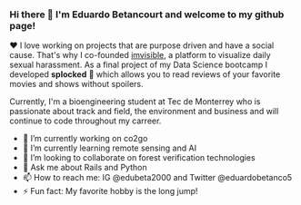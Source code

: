 ### Hi there 👋 I'm Eduardo Betancourt and welcome to my github page!


❤️ I love working on projects that are purpose driven and have a social cause. That's why I co-founded [imvisible](http://www.im-visible.com/), a platform to visualize daily sexual harassment.
As a final project of my Data Science bootcamp I developed **splocked** 🚫 which allows you to read reviews of your favorite movies and shows without spoilers. 

Currently, I'm a bioengineering student at Tec de Monterrey who is passionate about track and field, the environment and business and will continue to code throughout my carreer. 


- 🔭 I’m currently working on co2go
- 🌱 I’m currently learning remote sensing and AI
- 👯 I’m looking to collaborate on forest verification technologies
- 💬 Ask me about Rails and Python
- 📫 How to reach me: IG @edubeta2000 and Twitter @eduardobetanco5
- ⚡ Fun fact: My favorite hobby is the long jump! 
